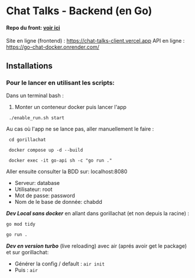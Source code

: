 # Chat Talks - Backend (en Go)

#### Repo du front: <a href="https://github.com/ExploryKod/chatTalksClient">voir ici</a>

Site en ligne (frontend) : https://chat-talks-client.vercel.app 
API en ligne : https://go-chat-docker.onrender.com/

## Installations

### Pour le lancer en utilisant les scripts: 

Dans un terminal bash : 

1. Monter un conteneur docker puis lancer l'app
```
 ./enable_run.sh start
```

Au cas où l'app ne se lance pas, aller manuellement le faire : 

```
 cd gorillachat 
```

```
 docker compose up -d --build
```

```
 docker exec -it go-api sh -c "go run ."
```


Aller ensuite consulter la BDD sur: localhost:8080
- Serveur: database
- Utilisateur: root
- Mot de passe: password
- Nom de le base de donnée: chabdd

***Dev Local sans docker*** en allant dans gorillachat (et non depuis la racine) : 

```
go mod tidy
```

```sh
go run .
```

***Dev en version turbo*** (live reloading) avec air (aprés avoir get le package) et sur gorillachat: 

- Générer la config / default : `air init`
- Puis : `air` 
